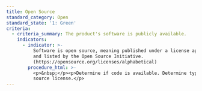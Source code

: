 ```yaml
---
title: Open Source
standard_category: Open
standard_state: '1: Green'
criteria:
  - criteria_summary: The product's software is publicly available.
    indicators:
      - indicator: >-
          Software is open source, meaning published under a license approved
          and listed by the Open Source Initiative.
          (https://opensource.org/licenses/alphabetical)
        procedure_html: >-
          <p>&nbsp;</p><p>Determine if code is available. Determine type of open
          source license.</p>
---
```


